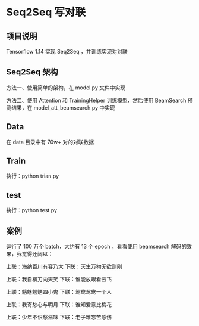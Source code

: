 # Seq2Seq 写对联


## 项目说明
Tensorflow 1.14 实现 Seq2Seq ，并训练实现对对联

## Seq2Seq 架构

方法一、使用简单的架构，在 model.py 文件中实现

方法二、使用 Attention 和 TrainingHelper 训练模型，然后使用 BeamSearch 预测结果，在 model_att_beamsearch.py 中实现

## Data

在 data 目录中有 70w+ 对的对联数据


## Train

执行：python trian.py

## test

执行：python test.py 


## 案例
运行了 100 万个 batch，大约有 13 个 epoch ，看看使用 beamsearch 解码的效果，我觉得还阔以：

上联：海纳百川有容乃大
下联：天生万物无欲则刚

上联：我自横刀向天笑
下联：谁能放眼看云飞

上联：魑魅魍魉四小鬼
下联：鸳鸯鸳鸯一个人

上联：我寄愁心与明月
下联：谁知爱意比梅花

上联：少年不识愁滋味
下联：老子难忘苦感伤

